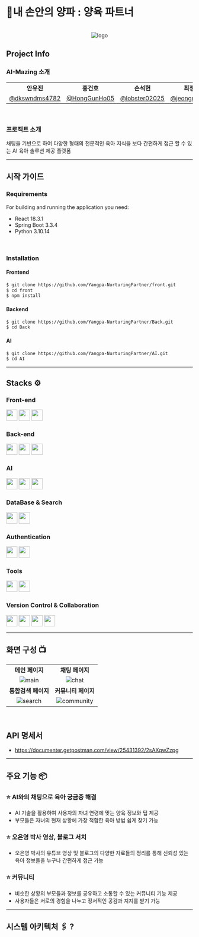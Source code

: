 # 🧅내 손안의 양파 : 양육 파트너
<br>

<div align="center">
    <img src="https://github.com/user-attachments/assets/edec5cfe-3c7a-45ea-8a84-13d0857216c4" alt="logo"/>
</div>


## Project Info

### AI-Mazing 소개

<table>
  <tr>
    <td align="center"><strong>안유진</strong></td>
    <td align="center"><strong>홍건호</strong></td>
    <td align="center"><strong>손석현</strong></td>
    <td align="center"><strong>최정민</strong></td>
    <td align="center"><strong>이승호</strong></td>
    <td align="center"><strong>장혜지</strong></td>
  </tr>
  <tr>
    <td align="center">
      <a href="https://github.com/dkswndms4782">@dkswndms4782</a>
    </td>
    <td align="center">
      <a href="https://github.com/HongGunHo05">@HongGunHo05</a>
    </td>
    <td align="center">
      <a href="https://github.com/lobster0202">@lobster02025</a>
    </td>
    <td align="center">
      <a href="https://github.com/jeongmin521">@jeongmin521</a>
    </td>
    <td align="center">
      <a href="https://github.com/gengen89">@gengen89</a>
    </td>
    <td align="center">
      <a href="https://github.com/jangheyji">@jangheyji</a>
    </td>
  </tr>
</table>
<br>


### 프로젝트 소개
채팅을 기반으로 하여 다양한 형태의 전문적인 육아 지식을 보다 간편하게 접근 할 수 있는 AI 육아 솔루션 제공 플랫폼 <br>


<hr> 


## 시작 가이드
### Requirements 
For building and running the application you need:
- React 18.3.1
- Spring Boot 3.3.4
- Python 3.10.14

<br>

### Installation
#### Frontend
```bash
$ git clone https://github.com/Yangpa-NurturingPartner/front.git
$ cd front
$ npm install
```


#### Backend
```bash
$ git clone https://github.com/Yangpa-NurturingPartner/Back.git
$ cd Back
```


#### AI
```bash
$ git clone https://github.com/Yangpa-NurturingPartner/AI.git
$ cd AI
```


<hr>
  

## Stacks ⚙

### Front-end
<div>
  <img src="https://img.shields.io/badge/React-61DAFB?style=flat&logo=react&logoColor=black" height="30">
  <img src="https://img.shields.io/badge/TypeScript-007ACC?style=flat&logo=typescript&logoColor=white" height="30">
  <img src="https://img.shields.io/badge/React_Redux-764ABC?style=flat&logo=redux&logoColor=white" height="30">
</div>

### Back-end
<div>
  <img src="https://img.shields.io/badge/Spring_Boot-6DB33F?style=flat&logo=springboot&logoColor=white" height="30">
  <img src="https://img.shields.io/badge/Python-3776AB?style=flat&logo=python&logoColor=white" height="30">
  <img src="https://img.shields.io/badge/FastAPI-009688?style=flat&logo=fastapi&logoColor=white" height="30">
</div>

### AI
<div>
  <img src="https://img.shields.io/badge/OpenAI_ChatGPT-412991?style=flat&logo=openai&logoColor=white" height="30">
  <img src="https://img.shields.io/badge/OpenAI_Whisper-412991?style=flat&logo=openai&logoColor=white" height="30">
  <img src="https://img.shields.io/badge/Upstage_Solar_Embeddings-FF5722?style=flat&logo=data:image/png;base64,[Base64_Encoded_Logo]" height="30">
</div>

### DataBase & Search
<div>
  <img src="https://img.shields.io/badge/PostgreSQL-336791?style=flat&logo=postgresql&logoColor=white" height="30">
  <img src="https://img.shields.io/badge/AWS_OpenSearch-232F3E?style=flat&logo=amazondynamodb&logoColor=white" height="30">
</div>

### Authentication
<div>
  <img src="https://img.shields.io/badge/JWT-000000?style=flat&logo=JSON%20web%20tokens&logoColor=white" height="30">
  <img src="https://img.shields.io/badge/Google_OAuth2-4285F4?style=flat&logo=google&logoColor=white" height="30">
</div>

### Tools
<div>
  <img src="https://img.shields.io/badge/JetBrains-000000?style=flat&logo=jetbrains&logoColor=white" height="30">
  <img src="https://img.shields.io/badge/POSTMAN-FF6C37?style=flat&logo=postman&logoColor=white" height="30">
</div>

### Version Control & Collaboration
<div>
  <img src="https://img.shields.io/badge/Git-F05032?style=flat&logo=git&logoColor=white" height="30">
  <img src="https://img.shields.io/badge/GitHub-181717?style=flat&logo=github&logoColor=white" height="30">
  <img src="https://img.shields.io/badge/Slack-4A154B?style=flat&logo=slack&logoColor=white" height="30">
  <img src="https://img.shields.io/badge/Notion-000000?style=flat&logo=notion&logoColor=white" height="30">
</div>


<hr>


## 화면 구성 📺
<table>
    <tr>
        <td align="center"><strong>메인 페이지</strong></td>
        <td align="center"><strong>채팅 페이지</strong></td>
    </tr>
    <tr>
        <td align="center"><img src="https://github.com/user-attachments/assets/37b20a15-c4e4-4791-9346-6fb6492682ef" alt="main"/></td>
        <td align="center"><img src="https://github.com/user-attachments/assets/824278ad-85e9-4f8b-9de6-e4290d89c72d" alt="chat"></td>
    </tr>
    <tr>
        <td align="center"><strong>통합검색 페이지</strong></td>
        <td align="center"><strong>커뮤니티 페이지</strong></td>
    </tr>
    <tr>
        <td align="center"><img src="https://github.com/user-attachments/assets/5788b70c-67be-4496-96e9-58556d54baf5" alt="search"></td>
        <td align="center"><img src="https://github.com/user-attachments/assets/581543cc-f825-43b9-bcce-1aafb40aa0e8" alt="community"></td>
    </tr>
</table>

<br>

## API 명세서
- https://documenter.getpostman.com/view/25431392/2sAXqwZzpg

<hr>


## 주요 기능 📦
### ⭐ AI와의 채팅으로 육아 궁금증 해결
- AI 기술을 활용하여 사용자의 자녀 연령에 맞는 양육 정보와 팁 제공
- 부모들은 자녀의 현재 상황에 가장 적합한 육아 방법 쉽게 찾기 가능

### ⭐ 오은영 박사 영상, 블로그 서치
- 오은영 박사의 유튜브 영상 및 블로그의 다양한 자료들의 정리를 통해
  신뢰성 있는 육아 정보들을 누구나 간편하게 접근 가능

### ⭐ 커뮤니티
- 비슷한 상황의 부모들과 정보를 공유하고 소통할 수 있는 커뮤니티 기능 제공
- 사용자들은 서로의 경험을 나누고 정서적인 공감과 지지를 받기 가능


<hr>


## 시스템 아키텍처 🖇 ?




























